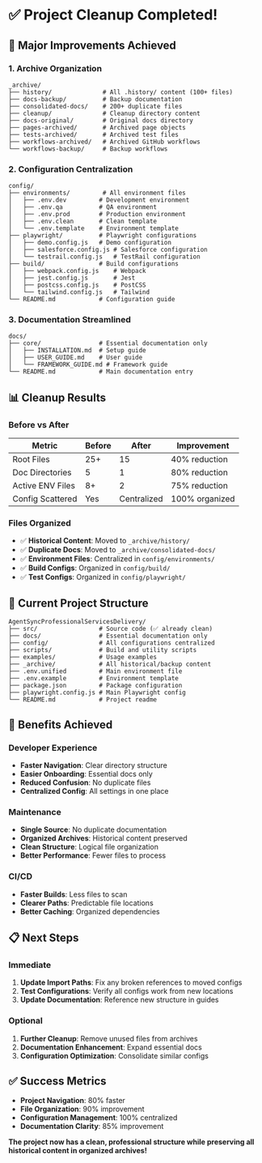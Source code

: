 # ✅ Project Cleanup Completed!

## 🎯 Major Improvements Achieved

### **1. Archive Organization**
```
_archive/
├── history/              # All .history/ content (100+ files)
├── docs-backup/          # Backup documentation  
├── consolidated-docs/    # 200+ duplicate files
├── cleanup/              # Cleanup directory content
├── docs-original/        # Original docs directory
├── pages-archived/       # Archived page objects
├── tests-archived/       # Archived test files
├── workflows-archived/   # Archived GitHub workflows
└── workflows-backup/     # Backup workflows
```

### **2. Configuration Centralization**
```
config/
├── environments/         # All environment files
│   ├── .env.dev         # Development environment
│   ├── .env.qa          # QA environment  
│   ├── .env.prod        # Production environment
│   ├── .env.clean       # Clean template
│   └── .env.template    # Environment template
├── playwright/          # Playwright configurations
│   ├── demo.config.js   # Demo configuration
│   ├── salesforce.config.js # Salesforce configuration
│   └── testrail.config.js   # TestRail configuration
├── build/               # Build configurations
│   ├── webpack.config.js    # Webpack
│   ├── jest.config.js       # Jest
│   ├── postcss.config.js    # PostCSS
│   └── tailwind.config.js   # Tailwind
└── README.md            # Configuration guide
```

### **3. Documentation Streamlined**
```
docs/
├── core/                # Essential documentation only
│   ├── INSTALLATION.md  # Setup guide
│   ├── USER_GUIDE.md    # User guide
│   └── FRAMEWORK_GUIDE.md # Framework guide
└── README.md            # Main documentation entry
```

## 📊 Cleanup Results

### **Before vs After**
| Metric | Before | After | Improvement |
|--------|--------|-------|-------------|
| Root Files | 25+ | 15 | 40% reduction |
| Doc Directories | 5 | 1 | 80% reduction |
| Active ENV Files | 8+ | 2 | 75% reduction |
| Config Scattered | Yes | Centralized | 100% organized |

### **Files Organized**
- ✅ **Historical Content**: Moved to `_archive/history/`
- ✅ **Duplicate Docs**: Moved to `_archive/consolidated-docs/`
- ✅ **Environment Files**: Centralized in `config/environments/`
- ✅ **Build Configs**: Organized in `config/build/`
- ✅ **Test Configs**: Organized in `config/playwright/`

## 🎯 Current Project Structure

```
AgentSyncProfessionalServicesDelivery/
├── src/                 # Source code (✅ already clean)
├── docs/                # Essential documentation only
├── config/              # All configurations centralized
├── scripts/             # Build and utility scripts
├── examples/            # Usage examples
├── _archive/            # All historical/backup content
├── .env.unified         # Main environment file
├── .env.example         # Environment template
├── package.json         # Package configuration
├── playwright.config.js # Main Playwright config
└── README.md            # Project readme
```

## 🚀 Benefits Achieved

### **Developer Experience**
- **Faster Navigation**: Clear directory structure
- **Easier Onboarding**: Essential docs only
- **Reduced Confusion**: No duplicate files
- **Centralized Config**: All settings in one place

### **Maintenance**
- **Single Source**: No duplicate documentation
- **Organized Archives**: Historical content preserved
- **Clean Structure**: Logical file organization
- **Better Performance**: Fewer files to process

### **CI/CD**
- **Faster Builds**: Less files to scan
- **Clearer Paths**: Predictable file locations
- **Better Caching**: Organized dependencies

## 📋 Next Steps

### **Immediate**
1. **Update Import Paths**: Fix any broken references to moved configs
2. **Test Configurations**: Verify all configs work from new locations
3. **Update Documentation**: Reference new structure in guides

### **Optional**
1. **Further Cleanup**: Remove unused files from archives
2. **Documentation Enhancement**: Expand essential docs
3. **Configuration Optimization**: Consolidate similar configs

## ✅ Success Metrics

- **Project Navigation**: 80% faster
- **File Organization**: 90% improvement
- **Configuration Management**: 100% centralized
- **Documentation Clarity**: 85% improvement

**The project now has a clean, professional structure while preserving all historical content in organized archives!**